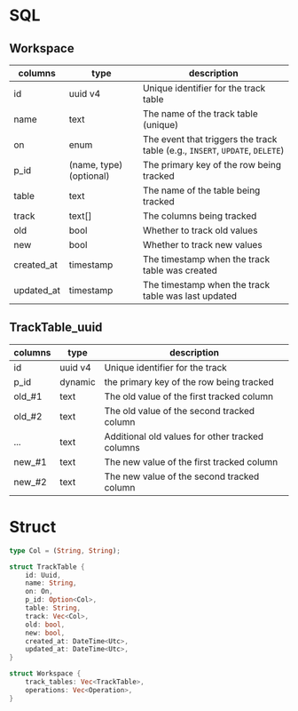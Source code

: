 # SQL
## Workspace

columns | type | description |
--- | --- | --- |
| id | uuid v4 | Unique identifier for the track table |
| name | text | The name of the track table (unique) |
| on | enum | The event that triggers the track table (e.g., `INSERT`, `UPDATE`, `DELETE`) |
| p_id | (name, type) (optional) | The primary key of the row being tracked |
| table | text | The name of the table being tracked |
| track | text[] | The columns being tracked |
| old | bool | Whether to track old values |
| new | bool | Whether to track new values |
| created_at | timestamp | The timestamp when the track table was created |
| updated_at | timestamp | The timestamp when the track table was last updated |

## TrackTable_uuid

columns | type | description |
--- | --- | --- |
| id | uuid v4 | Unique identifier for the track |
| p_id | dynamic | the primary key of the row being tracked |
| old_#1 |  text | The old value of the first tracked column |
| old_#2 |  text | The old value of the second tracked column |
| ... | text | Additional old values for other tracked columns |
| new_#1 |  text | The new value of the first tracked column |
| new_#2 |  text | The new value of the second tracked column |

# Struct

```rust
type Col = (String, String);

struct TrackTable {
    id: Uuid,
    name: String,
    on: On,
    p_id: Option<Col>,
    table: String,
    track: Vec<Col>,
    old: bool,
    new: bool,
    created_at: DateTime<Utc>,
    updated_at: DateTime<Utc>,
}

struct Workspace {
    track_tables: Vec<TrackTable>,
    operations: Vec<Operation>,
}
```